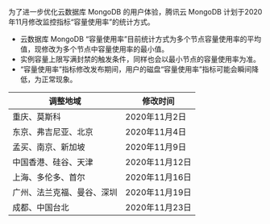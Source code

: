 为了进一步优化云数据库 MongoDB 的用户体验，腾讯云 MongoDB 计划于2020年11月修改监控指标“容量使用率”的统计方式。

- 云数据库 MongoDB “容量使用率”目前统计方式为多个节点容量使用率的平均值，现修改为多个节点中容量使用率的最小值。
- 实例容量上限写满封禁的触发条件，同样也会以最小节点的容量使用率为准。
- “容量使用率”指标修改发布期间，用户的磁盘“容量使用率”指标可能会瞬间降低，为正常现象。


| 调整地域 | 修改时间 |
|---------|---------|
| 重庆、莫斯科 | 2020年11月2日 |
| 东京、弗吉尼亚、北京 | 2020年11月4日 |
| 孟买、南京、新加坡 | 2020年11月9日 |
| 中国香港、硅谷、天津 | 2020年11月12日 |
| 上海、多伦多、首尔 | 2020年11月16日 |
| 广州、法兰克福、曼谷、深圳 | 2020年11月19日 |
| 成都、中国台北 | 2020年11月23日  |


